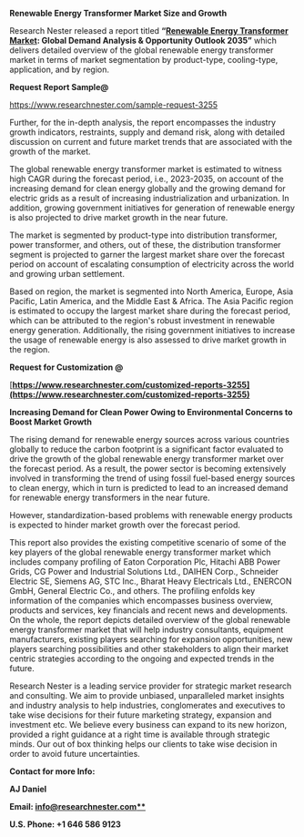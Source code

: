 ﻿**Renewable Energy Transformer Market Size and Growth**

Research Nester released a report titled **“[Renewable Energy Transformer Market](https://www.researchnester.com/reports/renewable-energy-transformer-market/3255): Global Demand Analysis & Opportunity Outlook 2035”** which delivers detailed overview of the global renewable energy transformer market in terms of market segmentation by product-type, cooling-type, application, and by region. 

**Request Report Sample@**

<https://www.researchnester.com/sample-request-3255> 

Further, for the in-depth analysis, the report encompasses the industry growth indicators, restraints, supply and demand risk, along with detailed discussion on current and future market trends that are associated with the growth of the market.

The global renewable energy transformer market is estimated to witness high CAGR during the forecast period, i.e., 2023-2035, on account of the increasing demand for clean energy globally and the growing demand for electric grids as a result of increasing industrialization and urbanization. In addition, growing government initiatives for generation of renewable energy is also projected to drive market growth in the near future. 

The market is segmented by product-type into distribution transformer, power transformer, and others, out of these, the distribution transformer segment is projected to garner the largest market share over the forecast period on account of escalating consumption of electricity across the world and growing urban settlement. 

Based on region, the market is segmented into North America, Europe, Asia Pacific, Latin America, and the Middle East & Africa. The Asia Pacific region is estimated to occupy the largest market share during the forecast period, which can be attributed to the region's robust investment in renewable energy generation. Additionally, the rising government initiatives to increase the usage of renewable energy is also assessed to drive market growth in the region.

**Request for Customization @**

[**https://www.researchnester.com/customized-reports-3255](https://www.researchnester.com/customized-reports-3255)** 

**Increasing Demand for Clean Power Owing to Environmental Concerns to Boost Market Growth**

The rising demand for renewable energy sources across various countries globally to reduce the carbon footprint is a significant factor evaluated to drive the growth of the global renewable energy transformer market over the forecast period. As a result, the power sector is becoming extensively involved in transforming the trend of using fossil fuel-based energy sources to clean energy, which in turn is predicted to lead to an increased demand for renewable energy transformers in the near future.

However, standardization-based problems with renewable energy products is expected to hinder market growth over the forecast period. 

This report also provides the existing competitive scenario of some of the key players of the global renewable energy transformer market which includes company profiling of Eaton Corporation Plc, Hitachi ABB Power Grids, CG Power and Industrial Solutions Ltd., DAIHEN Corp., Schneider Electric SE, Siemens AG, STC Inc., Bharat Heavy Electricals Ltd., ENERCON GmbH, General Electric Co., and others. The profiling enfolds key information of the companies which encompasses business overview, products and services, key financials and recent news and developments. On the whole, the report depicts detailed overview of the global renewable energy transformer market that will help industry consultants, equipment manufacturers, existing players searching for expansion opportunities, new players searching possibilities and other stakeholders to align their market centric strategies according to the ongoing and expected trends in the future.

Research Nester is a leading service provider for strategic market research and consulting. We aim to provide unbiased, unparalleled market insights and industry analysis to help industries, conglomerates and executives to take wise decisions for their future marketing strategy, expansion and investment etc. We believe every business can expand to its new horizon, provided a right guidance at a right time is available through strategic minds. Our out of box thinking helps our clients to take wise decision in order to avoid future uncertainties.

**Contact for more Info:**

**AJ Daniel**

**Email: [info@researchnester.com**](mailto:info@researchnester.com)**

**U.S. Phone: +1 646 586 9123** 

